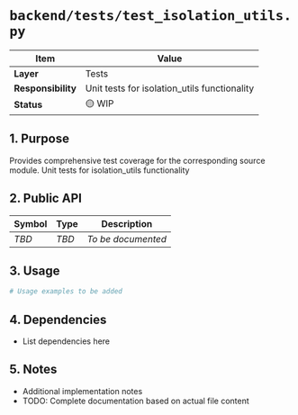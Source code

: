 # `backend/tests/test_isolation_utils.py`

| Item               | Value                                                              |
| ------------------ | ------------------------------------------------------------------ |
| **Layer**          | Tests                                                           |
| **Responsibility** | Unit tests for isolation_utils functionality                                                   |
| **Status**         | 🟡 WIP                                                            |

## 1. Purpose

Provides comprehensive test coverage for the corresponding source module. Unit tests for isolation_utils functionality

## 2. Public API

| Symbol       | Type     | Description            |
| ------------ | -------- | ---------------------- |
| *TBD*        | *TBD*    | *To be documented*     |

## 3. Usage

```python
# Usage examples to be added
```

## 4. Dependencies

- List dependencies here

## 5. Notes

- Additional implementation notes
- TODO: Complete documentation based on actual file content
